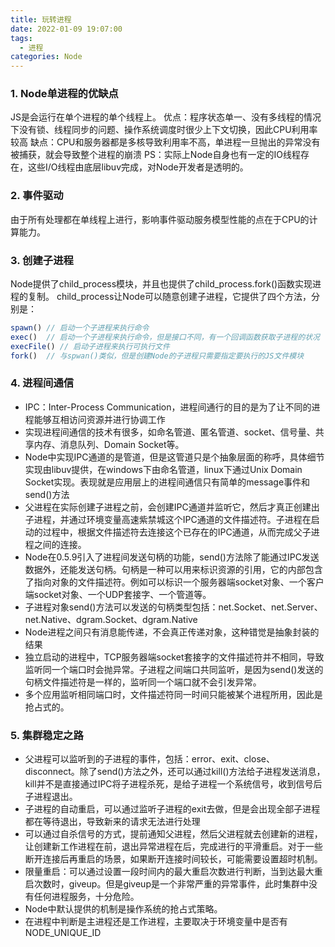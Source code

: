 ```yaml
---
title: 玩转进程
date: 2022-01-09 19:07:00
tags: 
  - 进程
categories: Node
---
```

### 1. Node单进程的优缺点
JS是会运行在单个进程的单个线程上。
优点：程序状态单一、没有多线程的情况下没有锁、线程同步的问题、操作系统调度时很少上下文切换，因此CPU利用率较高
缺点：CPU和服务器都是多核导致利用率不高，单进程一旦抛出的异常没有被捕获，就会导致整个进程的崩溃
PS：实际上Node自身也有一定的IO线程存在，这些I/O线程由底层libuv完成，对Node开发者是透明的。
### 2. 事件驱动
由于所有处理都在单线程上进行，影响事件驱动服务模型性能的点在于CPU的计算能力。
### 3. 创建子进程
Node提供了child_process模块，并且也提供了child_process.fork()函数实现进程的复制。
child_process让Node可以随意创建子进程，它提供了四个方法，分别是：
```javascript
spawn() // 启动一个子进程来执行命令
exec()  // 启动一个子进程来执行命令，但是接口不同，有一个回调函数获取子进程的状况
execFile() // 启动子进程来执行可执行文件
fork()  // 与spwan()类似，但是创建Node的子进程只需要指定要执行的JS文件模块
```
### 4. 进程间通信
- IPC：Inter-Process Communication，进程间通行的目的是为了让不同的进程能够互相访问资源并进行协调工作
- 实现进程间通信的技术有很多，如命名管道、匿名管道、socket、信号量、共享内存、消息队列、Domain Socket等。
- Node中实现IPC通道的是管道，但是这管道只是个抽象层面的称呼，具体细节实现由libuv提供，在windows下由命名管道，linux下通过Unix Domain Socket实现。表现就是应用层上的进程间通信只有简单的message事件和send()方法
- 父进程在实际创建子进程之前，会创建IPC通道并监听它，然后才真正创建出子进程，并通过环境变量高速紫禁城这个IPC通道的文件描述符。子进程在启动的过程中，根据文件描述符去连接这个已存在的IPC通道，从而完成父子进程之间的连接。
- Node在0.5.9引入了进程间发送句柄的功能，send()方法除了能通过IPC发送数据外，还能发送句柄。句柄是一种可以用来标识资源的引用，它的内部包含了指向对象的文件描述符。例如可以标识一个服务器端socket对象、一个客户端socket对象、一个UDP套接字、一个管道等。
- 子进程对象send()方法可以发送的句柄类型包括：net.Socket、net.Server、net.Native、dgram.Socket、dgram.Native
- Node进程之间只有消息能传递，不会真正传递对象，这种错觉是抽象封装的结果
- 独立启动的进程中，TCP服务器端socket套接字的文件描述符并不相同，导致监听同一个端口时会抛异常。子进程之间端口共同监听，是因为send()发送的句柄文件描述符是一样的，监听同一个端口就不会引发异常。
- 多个应用监听相同端口时，文件描述符同一时间只能被某个进程所用，因此是抢占式的。

### 5. 集群稳定之路
- 父进程可以监听到的子进程的事件，包括：error、exit、close、disconnect。除了send()方法之外，还可以通过kill()方法给子进程发送消息，kill并不是直接通过IPC将子进程杀死，是给子进程一个系统信号，收到信号后子进程退出。
- 子进程的自动重启，可以通过监听子进程的exit去做，但是会出现全部子进程都在等待退出，导致新来的请求无法进行处理
- 可以通过自杀信号的方式，提前通知父进程，然后父进程就去创建新的进程，让创建新工作进程在前，退出异常进程在后，完成进行的平滑重启。对于一些断开连接后再重启的场景，如果断开连接时间较长，可能需要设置超时机制。
- 限量重启：可以通过设置一段时间内的最大重启次数进行判断，当到达最大重启次数时，giveup。但是giveup是一个非常严重的异常事件，此时集群中没有任何进程服务，十分危险。
- Node中默认提供的机制是操作系统的抢占式策略。
- 在进程中判断是主进程还是工作进程，主要取决于环境变量中是否有NODE_UNIQUE_ID

